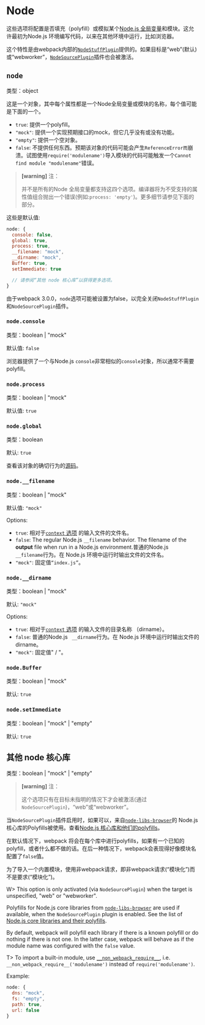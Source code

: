 # Node

这些选项将配置是否填充（polyfill）或模拟某个[Node.js 全局变量](#)和模块。这允许最初为Node.js 环境编写代码，以来在其他环境中运行，比如浏览器。

这个特性是由webpack内部的[`NodeStuffPlugin`](https://github.com/webpack/webpack/blob/master/lib/NodeStuffPlugin.js)提供的。如果目标是“web”\(默认\)或“webworker”，[`NodeSourcePlugin`](https://github.com/webpack/webpack/blob/master/lib/node/NodeSourcePlugin.js)插件也会被激活。

## `node`

类型：object

这是一个对象，其中每个属性都是一个Node全局变量或模块的名称，每个值可能是下面的一个。

* `true`:  提供一个polyfill。
* `"mock"`: 提供一个实现预期接口的mock，但它几乎没有或没有功能。
* `"empty"`: 提供一个空对象。
* `false`: 不提供任何东西。预期该对象的代码可能会产生`ReferenceError而`崩溃。试图使用`require('modulename')`导入模块的代码可能触发一个`Cannot find module "modulename"`错误。

> **\[warning\]** 注：
>
> 并不是所有的Node 全局变量都支持这四个选项。编译器将为不受支持的属性值组合抛出一个错误\(例如:`process: 'empty'`\)。更多细节请参见下面的部分。

这些是默认值:

```js
node: {
  console: false,
  global: true,
  process: true,
  __filename: "mock",
  __dirname: "mock",
  Buffer: true,
  setImmediate: true

  // 请参阅“其他 node 核心库”以获得更多选项。
}
```

由于webpack 3.0.0，`node`选项可能被设置为false，以完全关闭`NodeStuffPlugin`和`NodeSourcePlugin`插件。

### `node.console`

类型：boolean \| "mock"

默认值: `false`

浏览器提供了一个与Node.js `console`非常相似的`console`对象，所以通常不需要 polyfill。

### `node.process`

类型：boolean \| "mock"

默认值: `true`

### `node.global`

类型：boolean

默认: `true`

查看该对象的确切行为的[源码](https://github.com/webpack/webpack/blob/master/buildin/global.js)。

### `node.__filename`

类型：boolean \| "mock"

默认值: `"mock"`

Options:

* `true`: 相对于[`context` 选项](https://webpack.js.org/configuration/entry-context/#context) 的输入文件的文件名。
* `false`: The regular Node.js `__filename` behavior. The filename of the **output** file when run in a Node.js environment.普通的Node.js ` __filename`行为。在 Node.js 环境中运行时输出文件的文件名。
* `"mock"`: 固定值`“index.js”`。

### `node.__dirname`

类型：boolean \| "mock"

默认: `"mock"`

Options:

* `true`: 相对于[`context` 选项](https://webpack.js.org/configuration/entry-context/#context) 的输入文件的目录名称 （dirname）。
* `false`: 普通的Node.js ` __dirname`行为。在 Node.js 环境中运行时输出文件的dirname。
* `"mock"`: 固定值" / "。

### `node.Buffer`

类型：boolean \| "mock"

默认: `true`

### `node.setImmediate`

类型：boolean \| "mock" \| "empty"

默认: `true`

## 其他 node 核心库

类型：boolean \| "mock" \| "empty"

> **\[warning\]** 注：
>
> 这个选项只有在目标未指明的情况下才会被激活\(通过`NodeSourcePlugin`\)，“web”或“webworker”。

当`NodeSourcePlugin`插件启用时，如果可以，来自[`node-libs-browser`](https://github.com/webpack/node-libs-browser)的 Node.js 核心库的Polyfills被使用。查看[Node.js 核心库和他们的polyfills](https://github.com/webpack/node-libs-browser#readme)。

在默认情况下，webpack 将会在每个库中进行polyfills，如果有一个已知的polyfill，或者什么都不做的话。在后一种情况下，webpack会表现得好像模块名配置了`false`值。

为了导入一个内置模块，使用非webpack请求，即非webpack请求\(“模块化”\)而不是要求\(“模块化”\)。

W&gt; This option is only activated \(via `NodeSourcePlugin`\) when the target is unspecified, "web" or "webworker".

Polyfills for Node.js core libraries from [`node-libs-browser`](https://github.com/webpack/node-libs-browser) are used if available, when the `NodeSourcePlugin` plugin is enabled. See the list of [Node.js core libraries and their polyfills](https://github.com/webpack/node-libs-browser#readme).

By default, webpack will polyfill each library if there is a known polyfill or do nothing if there is not one. In the latter case, webpack will behave as if the module name was configured with the `false` value.

T&gt; To import a built-in module, use [`__non_webpack_require__`](/api/module-variables/#__non_webpack_require__-webpack-specific-), i.e. `__non_webpack_require__('modulename')` instead of `require('modulename')`.

Example:

```js
node: {
  dns: "mock",
  fs: "empty",
  path: true,
  url: false
}
```



